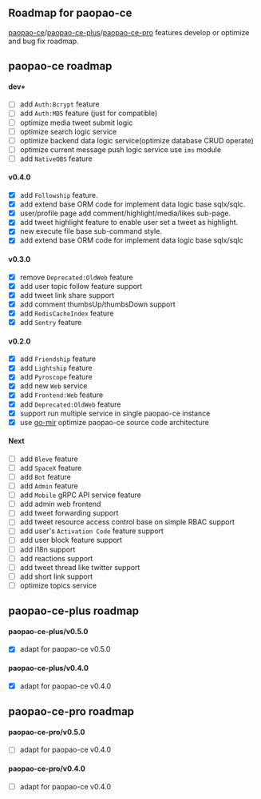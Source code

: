 ## Roadmap for paopao-ce
[paopao-ce](https://github.com/waydxd/paopao-ce/tree/dev)/[paopao-ce-plus](https://github.com/waydxd/paopao-ce/tree/r/paopao-ce-plus)/[paopao-ce-pro](https://github.com/waydxd/paopao-ce/tree/r/paopao-ce-pro) features develop or optimize and bug fix  roadmap.

## paopao-ce roadmap
#### dev+
* [ ] add `Auth:Bcrypt` feature
* [ ] add `Auth:MD5` feature (just for compatible)
* [ ] optimize media tweet submit logic
* [ ] optimize search logic service
* [ ] optimize backend data logic service(optimize database CRUD operate)
* [ ] optimize current message push logic service use `ims` module 
* [ ] add `NativeOBS` feature

#### v0.4.0
* [x] add `Followship` feature.
* [x] add extend base ORM code for implement data logic base sqlx/sqlc.
* [x] user/profile page add comment/highlight/media/likes sub-page.
* [x] add tweet highlight feature to enable user set a tweet as highlight.
* [x] new execute file base sub-command style.
* [x] add extend base ORM code for implement data logic base sqlx/sqlc

#### v0.3.0
* [x] remove `Deprecated:OldWeb` feature
* [x] add user topic follow feature support
* [x] add tweet link share support
* [x] add comment thumbsUp/thumbsDown support
* [x] add `RedisCacheIndex` feature
* [x] add `Sentry` feature

#### v0.2.0
* [x] add `Friendship` feature
* [x] add `Lightship` feature
* [x] add `Pyroscope` feature
* [x] add new `Web` service
* [x] add `Frontend:Web` feature
* [x] add `Deprecated:OldWeb` feature
* [x] support run multiple service in single paopao-ce instance
* [x] use [go-mir](https://github.com/alimy/mir) optimize paopao-ce source code architecture

#### Next
* [ ] add `Bleve` feature
* [ ] add `SpaceX` feature
* [ ] add `Bot` feature
* [ ] add `Admin` feature
* [ ] add `Mobile` gRPC API service feature
* [ ] add admin web frontend
* [ ] add tweet forwarding support
* [ ] add tweet resource access control base on simple RBAC support
* [ ] add user's `Activation Code` feature support
* [ ] add user block feature support
* [ ] add i18n support
* [ ] add reactions support
* [ ] add tweet thread like twitter support
* [ ] add short link support
* [ ] optimize topics service

## paopao-ce-plus roadmap
#### paopao-ce-plus/v0.5.0
* [x] adapt for paopao-ce v0.5.0

#### paopao-ce-plus/v0.4.0
* [x] adapt for paopao-ce v0.4.0

## paopao-ce-pro roadmap
#### paopao-ce-pro/v0.5.0
* [ ] adapt for paopao-ce v0.4.0

#### paopao-ce-pro/v0.4.0
* [ ] adapt for paopao-ce v0.4.0

